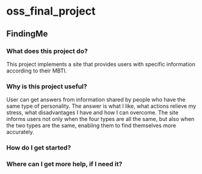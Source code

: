 # oss_final_project
## FindingMe

### What does this project do?
This project implements a site that provides users with specific information according to their MBTI. 

### Why is this project useful?
User can get answers from information shared by people who have the same type of personality. 
The answer is what I like, what actions relieve my stress, what disadvantages I have and how I can overcome.
The site informs users not only when the four types are all the same, but also when the two types are the same, enabling them to find themselves more accurately.

### How do I get started?

### Where can I get more help, if I need it?
